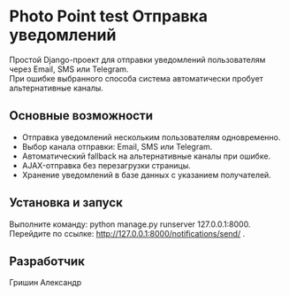 # Photo Point test Отправка уведомлений

Простой Django-проект для отправки уведомлений пользователям через Email, SMS или Telegram.  
При ошибке выбранного способа система автоматически пробует альтернативные каналы.

## Основные возможности

- Отправка уведомлений нескольким пользователям одновременно.
- Выбор канала отправки: Email, SMS или Telegram.
- Автоматический fallback на альтернативные каналы при ошибке.
- AJAX-отправка без перезагрузки страницы.
- Хранение уведомлений в базе данных с указанием получателей.

## Установка и запуск

Выполните команду: python manage.py runserver 127.0.0.1:8000.
Перейдите по ссылке: http://127.0.0.1:8000/notifications/send/ .

## Разработчик

Гришин Александр
